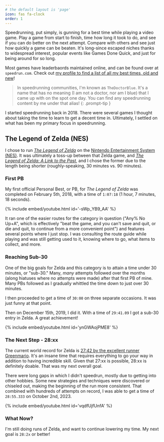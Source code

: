 ```yaml
---
# the default layout is 'page'
icon: fas fa-clock
order: 1
---
```


Speedrunning, put simply, is gunning for a best time while playing a video game. Play a game from start to finish, time how long it took to do, and see if you can do better on the next attempt. Compare with others and see just how quickly a game can be beaten. It's long-since escaped niches thanks to widespread interest, popular events like Games Done Quick, and just for being around for so long.

Most games have leaderbaords maintained online, and can be found over at `speedrun.com`. Check out [my profile to find a list of all my best times, old and new](https://www.speedrun.com/users/TheDoctorBlue)!

> In speedrunning communities, I'm known as `TheDoctorBlue`. It's a name that has no meaning (I am not a doctor, nor am I blue) that I came
> up with on the spot one day. You can find any speedrunning content by me under that alias!
{: .prompt-tip }

I started speedrunning back in 2018. There were several games I thought about taking the time to learn to get a decent time in. Ultimately, I settled on what has been my primary focus in speedrunning.

## The Legend of Zelda (NES)

I chose to run [*The Legend of Zelda*](https://en.wikipedia.org/wiki/The_Legend_of_Zelda_(video_game)) on the [Nintendo Entertainment System (NES)](https://en.wikipedia.org/wiki/Nintendo_Entertainment_System). It was ultimately a toss-up between that Zelda game, and [*The Legend of Zelda: A Link to the Past*](https://en.wikipedia.org/wiki/The_Legend_of_Zelda:_A_Link_to_the_Past), and I chose the former due to the length being shorter (roughly-speaking, 30 minutes vs. 90 minutes).

### First PB

My first official Personal Best, or PB, for *The Legend of Zelda* was completed on February 5th, 2018, with a time of `1:07:18` (1 hour, 7 minutes, 18 seconds).

{% include embed/youtube.html id='-sWp_YB9_AA' %}

It ran one of the easier routes for the category in question ("Any% No Up+A", which is effectively "beat the game, and you can't save and quit, or die and quit, to continue from a more convenient point") and features several points where I just stop. I was consulting the route guide while playing and was still getting used to it, knowing where to go, what items to collect, and more.

### Reaching Sub-30

One of the big goals for Zelda and this category is to attain a time under 30 minutes, or "sub-30." Many, *many* attempts followed over the months (along hiatuses where no attempts were made) after that first PB of mine. Many PBs followed as I gradually whittled the time down to just over 30 minutes.

I then proceeded to get a time of `30:00` on three separate occasions. It was just funny at that point.

Then on December 15th, 2019, I did it. With a time of `29:41.09` I got a sub-30 entry in Zelda. A great achievement!

{% include embed/youtube.html id='ynGWAojPME8' %}

### The Next Step - 28:xx

The current world record for Zelda is [27:42 by the excellent runner Greenmario](https://www.speedrun.com/the_legend_of_zelda/runs/y8oe4j1m). It's an insane time that requires everything to go your way in addition to having incredible skill. Given that 27:xx is possible, 28:xx is definitely doable. That was my next overall goal.

There were long gaps in which I didn't speedrun, mostly due to getting into other hobbies. Some new strategies and techniques were discovered or chiseled out, making the beginning of the run more consistent. That combined with hundreds of attempts on record, I was able to get a time of `28:55.333` on October 2nd, 2023.

{% include embed/youtube.html id='vqdfUjfUnfA' %}

### What Now?

I'm still doing runs of Zelda, and want to continue lowering my time. My next goal is `28:2x` or better!

<!-- ## Big 20 #17 -->
